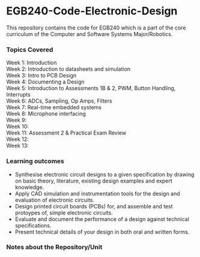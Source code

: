 # EGB240-Code-Electronic-Design
 
This repository contains the code for EGB240 which is a part of the core curriculum of the Computer and Software Systems Major/Robotics. 

### Topics Covered 
Week 1: Introduction  
Week 2: Introduction to datasheets and simulation  
Week 3: Intro to PCB Design  
Week 4: Documenting a Design  
Week 5: Introduction to Assessments 1B & 2, PWM, Button Handling, Interrupts  
Week 6: ADCs, Sampling, Op Amps, Filters  
Week 7: Real-time embedded systems  
Week 8: Microphone interfacing  
Week 9:  
Week 10:  
Week 11: Assessment 2 & Practical Exam Review  
Week 12:  
Week 13:  

### Learning outcomes
-   Synthesise electronic circuit designs to a given specification by drawing on basic theory, literature, existing design examples and expert knowledge.
-   Apply CAD simulation and instrumentation tools for the design and evaluation of electronic circuits.
-   Design printed circuit boards (PCBs) for, and assemble and test protoypes of, simple electronic circuits.
-   Evaluate and document the performance of a design against technical specifications.
-   Present technical details of your design in both oral and written forms.


### Notes about the Repository/Unit
